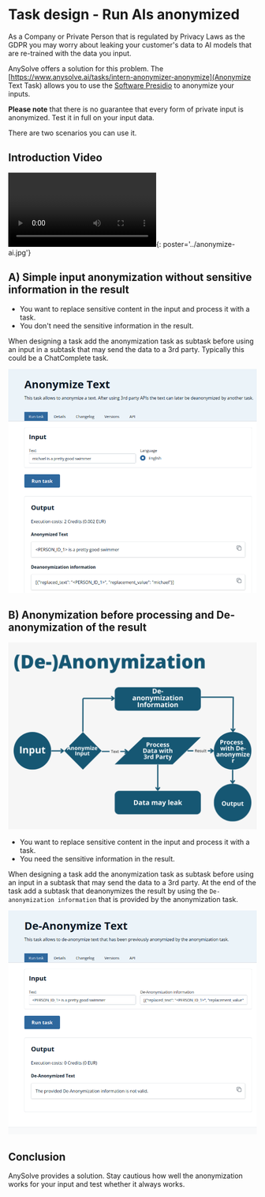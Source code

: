 # Task design - Run AIs anonymized

As a Company or Private Person that is regulated by Privacy Laws as the GDPR you may worry about leaking your customer's data to AI models that are re-trained with the data you input.

AnySolve offers a solution for this problem. The [https://www.anysolve.ai/tasks/intern-anonymizer-anonymize](Anonymize Text Task) allows you to use the [Software Presidio](https://microsoft.github.io/presidio/) to anonymize your inputs.

**Please note** that there is no guarantee that every form of private input is anonymized. Test it in full on your input data.

There are two scenarios you can use it.

## Introduction Video

![type:video](anonymize-ai.mp4){: poster='../anonymize-ai.jpg'}

## A) Simple input anonymization without sensitive information in the result

- You want to replace sensitive content in the input and process it with a task.
- You don't need the sensitive information in the result.

When designing a task add the anonymization task as subtask before using an input in a subtask that may send the data to a 3rd party. Typically this could be a ChatComplete task.

![Screenshot](anonymize.png)

## B) Anonymization before processing and De-anonymization of the result

![Screenshot](anonymization-process.png)

- You want to replace sensitive content in the input and process it with a task.
- You need the sensitive information in the result.

When designing a task add the anonymization task as subtask before using an input in a subtask that may send the data to a 3rd party. At the end of the task add a subtask that deanonymizes the result by using the `De-anonymization information` that is provided by the anonymization task.

![Screenshot](de-anonymize.png)

## Conclusion

AnySolve provides a solution. Stay cautious how well the anonymization works for your input and test whether it always works.
